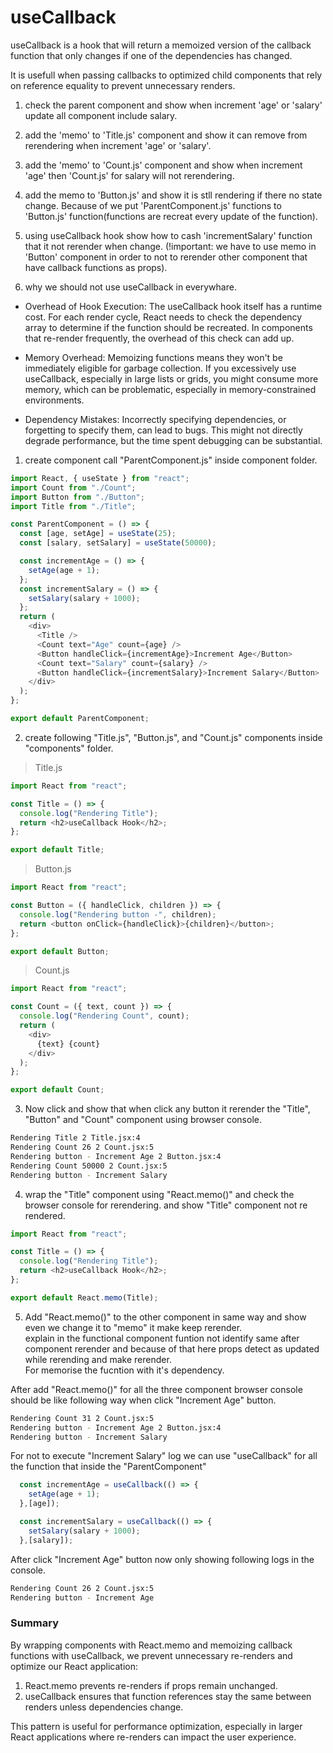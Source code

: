 #  useCallback    

useCallback is a hook that will return a memoized version of the callback function that only changes if one of the dependencies has changed.   

It is usefull when passing callbacks to optimized child components that rely on reference equality to prevent unnecessary renders.    

1. check the parent component and show when increment 'age' or 'salary' update all component include salary. 

2. add the 'memo' to 'Title.js' component and show it can remove from rerendering when increment 'age' or 'salary'.     

3. add the 'memo' to 'Count.js' component and show when increment 'age' then 'Count.js' for salary will not rerendering.    

4. add the memo to 'Button.js' and show it is stll rendering if there no state change. Because of we put 'ParentComponent.js' functions to 'Button.js' function(functions are recreat every update of the function).

5. using useCallback hook show how to cash 'incrementSalary' function that it not rerender when change. (!important: we have to use memo in 'Button' component in order to not to rerender other component that have callback functions as props).  

6. why we should not use useCallback in everywhare.    


* Overhead of Hook Execution: The useCallback hook itself has a runtime cost. For each render cycle, React needs to check the dependency array to determine if the function should be recreated. In components that re-render frequently, the overhead of this check can add up.

* Memory Overhead: Memoizing functions means they won't be immediately eligible for garbage collection. If you excessively use useCallback, especially in large lists or grids, you might consume more memory, which can be problematic, especially in memory-constrained environments.

* Dependency Mistakes: Incorrectly specifying dependencies, or forgetting to specify them, can lead to bugs. This might not directly degrade performance, but the time spent debugging can be substantial.


1. create component call "ParentComponent.js" inside component folder.      

```js
import React, { useState } from "react";
import Count from "./Count";
import Button from "./Button";
import Title from "./Title";

const ParentComponent = () => {
  const [age, setAge] = useState(25);
  const [salary, setSalary] = useState(50000);

  const incrementAge = () => {
    setAge(age + 1);
  };
  const incrementSalary = () => {
    setSalary(salary + 1000);
  };
  return (
    <div>
      <Title />
      <Count text="Age" count={age} />
      <Button handleClick={incrementAge}>Increment Age</Button>
      <Count text="Salary" count={salary} />
      <Button handleClick={incrementSalary}>Increment Salary</Button>
    </div>
  );
};

export default ParentComponent;
```


2. create following "Title.js", "Button.js", and "Count.js" components inside "components" folder.    

> Title.js     
```js
import React from "react";

const Title = () => {
  console.log("Rendering Title");
  return <h2>useCallback Hook</h2>;
};

export default Title;
``` 

> Button.js    
```js
import React from "react";

const Button = ({ handleClick, children }) => {
  console.log("Rendering button -", children);
  return <button onClick={handleClick}>{children}</button>;
};

export default Button;
```
> Count.js  
```js
import React from "react";

const Count = ({ text, count }) => {
  console.log("Rendering Count", count);
  return (
    <div>
      {text} {count}
    </div>
  );
};

export default Count;
```

3. Now click and show that when click any button it rerender the "Title", "Button" and "Count" component using browser console.   

```bash
Rendering Title 2 Title.jsx:4
Rendering Count 26 2 Count.jsx:5
Rendering button - Increment Age 2 Button.jsx:4
Rendering Count 50000 2 Count.jsx:5
Rendering button - Increment Salary
```

4. wrap the "Title" component using "React.memo()" and check the browser console for rerendering. and show "Title" component not re rendered.  

```js 
import React from "react";

const Title = () => {
  console.log("Rendering Title");
  return <h2>useCallback Hook</h2>;
};

export default React.memo(Title);
```
 
5. Add "React.memo()" to the other component in same way and show even we change it to "memo" it make keep rerender.    
explain in the functional component funtion not identify same after component rerender and because of that here props detect as updated while rerending and make rerender.    
For memorise the fucntion with it's dependency.   

After add "React.memo()" for all the three component browser console should be like following way when click "Increment Age" button.       
```bash
Rendering Count 31 2 Count.jsx:5
Rendering button - Increment Age 2 Button.jsx:4
Rendering button - Increment Salary
```

For not to execute "Increment Salary" log we can use "useCallback" for all the function that inside the "ParentComponent" 
```js 
  const incrementAge = useCallback(() => {
    setAge(age + 1);
  },[age]);

  const incrementSalary = useCallback(() => {
    setSalary(salary + 1000);
  },[salary]);
```

After click "Increment Age" button now only showing following logs in the console.   
```bash 
Rendering Count 26 2 Count.jsx:5
Rendering button - Increment Age
```

### Summary

By wrapping components with React.memo and memoizing callback functions with useCallback, we prevent unnecessary re-renders and optimize our React application:

   1. React.memo prevents re-renders if props remain unchanged.
   2. useCallback ensures that function references stay the same between renders unless dependencies change.

This pattern is useful for performance optimization, especially in larger React applications where re-renders can impact the user experience.





